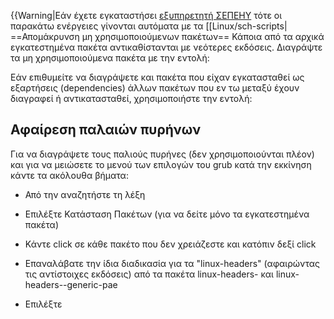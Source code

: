 {{Warning|Εάν έχετε εγκαταστήσει [εξυπηρετητή
ΣΕΠΕΗΥ](Linux/LTSP "wikilink") τότε οι παρακάτω ενέργειες γίνονται
αυτόματα με τα \[\[Linux/sch-scripts|
\==Απομάκρυνση μη χρησιμοποιούμενων πακέτων== Κάποια από τα αρχικά
εγκατεστημένα πακέτα αντικαθίστανται με νεότερες εκδόσεις.
Διαγράψτε τα μη χρησιμοποιούμενα πακέτα με την εντολή:


Εάν επιθυμείτε να διαγράψετε και πακέτα που είχαν εγκατασταθεί ως
εξαρτήσεις (dependencies) άλλων πακέτων που εν τω μεταξύ έχουν
διαγραφεί ή αντικατασταθεί, χρησιμοποιήστε την εντολή:

## Αφαίρεση παλαιών πυρήνων

Για να διαγράψετε τους παλιούς πυρήνες (δεν χρησιμοποιούνται πλέον) και
για να μειώσετε το μενού των επιλογών του grub κατά την εκκίνηση κάντε
τα ακόλουθα βήματα:

  - Από την  αναζητήστε τη λέξη
  - Επιλέξτε Κατάσταση Πακέτων  (για να δείτε μόνο τα εγκατεστημένα
    πακέτα)
  - Κάντε click σε κάθε πακέτο που δεν χρειάζεστε και κατόπιν δεξί click

  - Επαναλάβατε την ίδια διαδικασία για τα "linux-headers" (αφαιρώντας
    τις αντίστοιχες εκδόσεις) από τα πακέτα linux-headers-<version>
    και linux-headers-<version>-generic-pae
  - Επιλέξτε